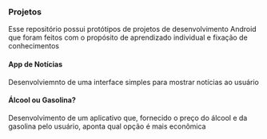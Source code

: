 ### Projetos

Esse repositório possui protótipos de projetos de desenvolvimento Android que foram feitos com o propósito de aprendizado individual e fixação de conhecimentos

#### App de Notícias
  Desenvolviemnto de uma interface simples para mostrar notícias ao usuário
  
#### Álcool ou Gasolina?
  Desenvolvimento de um aplicativo que, fornecido o preço do álcool e da gasolina pelo usuário, aponta qual opção é mais econômica
